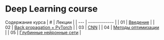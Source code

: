 # Deep Learning course

Содержание курса
| # | Лекции  |
| --- | ------------- |
| 01 | [Введение](autumnt_2023_lectures/lecture1)  |
| 02 | [Back propagation + PyTorch](autumnt_2023_lectures/lecture2)  |
| 03 | [CNN](autumnt_2023_lectures/lecture3)  |
| 04 | [Методы оптимизации](autumnt_2023_lectures/lecture4)  |
| 05 | [Глубинные нейронные сети](autumnt_2023_lectures/lecture5)  |

